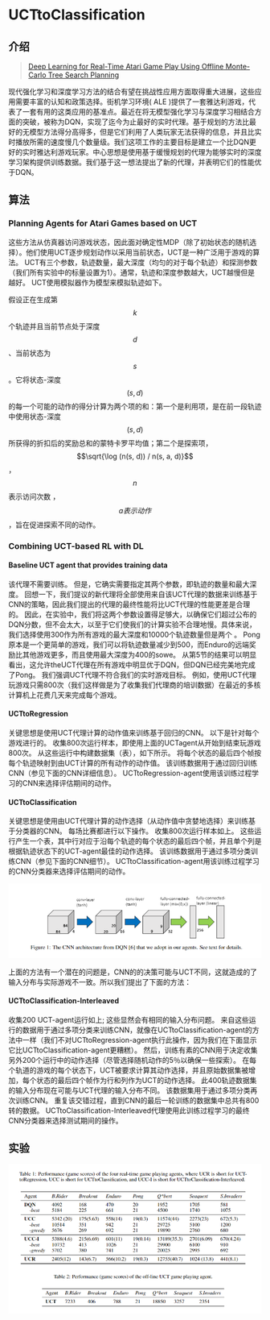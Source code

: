 # UCTtoClassification

## 介绍

> [Deep Learning for Real-Time Atari Game Play Using Offline Monte-Carlo Tree Search Planning](https://web.eecs.umich.edu/~baveja/Papers/UCTtoCNNsAtariGames-FinalVersion.pdf)

现代强化学习和深度学习方法的结合有望在挑战性应用方面取得重大进展，这些应用需要丰富的认知和政策选择。街机学习环境\( ALE \)提供了一套雅达利游戏，代表了一套有用的这类应用的基准点。最近在将无模型强化学习与深度学习相结合方面的突破，被称为DQN，实现了迄今为止最好的实时代理。基于规划的方法比最好的无模型方法得分高得多，但是它们利用了人类玩家无法获得的信息，并且比实时播放所需的速度慢几个数量级。我们这项工作的主要目标是建立一个比DQN更好的实时雅达利游戏玩家。中心思想是使用基于缓慢规划的代理为能够实时的深度学习架构提供训练数据。我们基于这一想法提出了新的代理，并表明它们的性能优于DQN。

## 算法

### Planning Agents for Atari Games based on UCT

这些方法从仿真器访问游戏状态，因此面对确定性MDP（除了初始状态的随机选择）。他们使用UCT逐步规划动作以采用当前状态，UCT是一种广泛用于游戏的算法。 UCT有三个参数，轨迹数量，最大深度（均匀的对于每个轨迹）和探测参数（我们所有实验中的标量设置为1）。通常，轨迹和深度参数越大，UCT越慢但是越好。 UCT使用模拟器作为模型来模拟轨迹如下。

假设正在生成第 $$k$$ 个轨迹并且当前节点处于深度 $$d$$ 、当前状态为 $$s$$ 。它将状态-深度 $$(s, d)$$ 的每一个可能的动作的得分计算为两个项的和：第一个是利用项，是在前一段轨迹中使用状态-深度 $$(s, d)$$ 所获得的折扣后的奖励总和的蒙特卡罗平均值；第二个是探索项， $$\sqrt{\log (n(s, d)) / n(s, a, d)}$$ ， $$n$$表示访问次数 ， $$a表示动作$$ ，旨在促进探索不同的动作。

### Combining UCT-based RL with DL

#### Baseline UCT agent that provides training data

该代理不需要训练。 但是，它确实需要指定其两个参数，即轨迹的数量和最大深度。 回想一下，我们提议的新代理将全部使用来自该UCT代理的数据来训练基于CNN的策略，因此我们提出的代理的最终性能将比UCT代理的性能更差是合理的。 因此，在实验中，我们将这两个参数设置得足够大，以确保它们超过公布的DQN分数，但不会太大，以至于它们使我们的计算实验不合理地慢。具体来说，我们选择使用300作为所有游戏的最大深度和10000个轨迹数量但是两个 。 Pong原本是一个更简单的游戏，我们可以将轨迹数量减少到500，而Enduro的远端奖励比其他游戏更多，而且使用最大深度为400的sowe。 从第5节的结果可以明显看出，这允许theUCT代理在所有游戏中明显优于DQN，但DQN已经完美地完成了Pong。 我们强调UCT代理不符合我们的实时游戏目标。 例如，使用UCT代理玩游戏只需800次（我们这样做是为了收集我们代理商的培训数据）在最近的多核计算机上花费几天来完成每个游戏。

#### UCTtoRegression

关键思想是使用UCT代理计算的动作值来训练基于回归的CNN。 以下是针对每个游戏进行的。 收集800次运行样本，即使用上面的UCTagent从开始到结束玩游戏800次。 从这些运行中构建数据集（表），如下所示。 将每个状态的最后四个帧按每个轨迹映射到由UCT计算的所有动作的动作值。 该训练数据用于通过回归训练CNN（参见下面的CNN详细信息）。 UCTtoRegression-agent使用该训练过程学习的CNN来选择评估期间的动作。

#### UCTtoClassification

关键思想是使用由UCT代理计算的动作选择（从动作值中贪婪地选择）来训练基于分类器的CNN。 每场比赛都进行以下操作。 收集800次运行样本如上。 这些运行产生一个表，其中行对应于沿每个轨迹的每个状态的最后四个帧，并且单个列是根据轨迹状态下的UCT-agent最佳的动作选择。 该训练数据用于通过多项分类训练CNN（参见下面的CNN细节）。 UCTtoClassification-agent用该训练过程学习的CNN分类器来选择评估期间的动作。

![](../../.gitbook/assets/image%20%2874%29.png)

上面的方法有一个潜在的问题是，CNN的的决策可能与UCT不同，这就造成的了输入分布与实际游戏不一致。所以我们提出了下面的方法：

#### UCTtoClassification-Interleaved

收集200 UCT-agent运行如上; 这些显然会有相同的输入分布问题。 来自这些运​​行的数据用于通过多项分类来训练CNN，就像在UCTtoClassification-agent的方法中一样（我们不对UCTtoRegression-agent执行此操作，因为我们在下面显示它比UCTtoClassification-agent更糟糕）。 然后，训练有素的CNN用于决定收集另外200个运行中的动作选择（尽管选择随机动作的5％以确保一些探索）。 在每个轨道的游戏的每个状态下，UCT被要求计算其动作选择，并且原始数据集被增加，每个状态的最后四个帧作为行和列作为UCT的动作选择。 此400轨迹数据集的输入分布现在可能与UCT代理的输入分布不同。 该数据集用于通过多项分类再次训练CNN。 重复该交错过程，直到CNN的最后一轮训练的数据集中总共有800转的数据。 UCTtoClassification-Interleaved代理使用此训练过程学习的最终CNN分类器来选择测试期间的操作。

## 实验

![](../../.gitbook/assets/image%20%2853%29.png)



